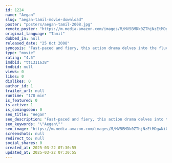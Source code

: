 ```yaml
---
id: 1224
name: "Aegan"
slug: "aegan-tamil-movie-download"
poster: "posters/aegan-tamil-2008.jpg"
remote_poster: "https://m.media-amazon.com/images/M/MV5BMDk0ZThjNzEtMDgwNi00NGQxLWFmMDctODU1YzZlZTBiZmFhXkEyXkFqcGc@._V1_SX300.jpg"
original_language: "Tamil"
dubbed_in: null
released_date: "25 Oct 2008"
synopsis: "Fast-paced and fiery, this action drama delves into the fluctuating fortunes in the life of an undercover operative, under orders to join a college on a mission to catch a terrorist, who has targeted a specific student."
type: "movie"
rating: "4.5"
imdbid: "tt1311638"
tmdbid: null
views: 0
likes: 0
dislikes: 0
author_id: 1
trailer_url: null
runtime: "170 min"
is_featured: 0
is_active: 1
is_comingsoon: 0
seo_title: "Aegan"
seo_description: "Fast-paced and fiery, this action drama delves into the fluctuating fortunes in the life of an undercover operative, under orders to join a college on a mission to catch a terrorist, who has targeted a specific student."
seo_keywords: "\"Aegan\""
seo_image: "https://m.media-amazon.com/images/M/MV5BMDk0ZThjNzEtMDgwNi00NGQxLWFmMDctODU1YzZlZTBiZmFhXkEyXkFqcGc@._V1_SX300.jpg"
screenshots: null
redirect_to: null
social_shares: 0
created_at: 2025-03-22 07:30:55
updated_at: 2025-03-22 07:30:55
---
```



